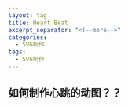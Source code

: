 ```yaml
---
layout: tag
title: Heart Beat
excerpt_separator: "<!--more-->"
categories:
  - SVG制作
tags:
  - SVG制作
---
```


## 如何制作心跳的动图？？
 <!--more-->